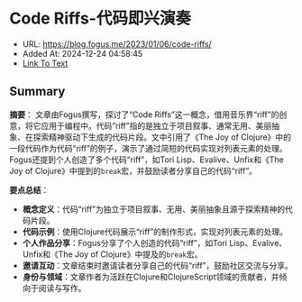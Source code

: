 # Code Riffs-代码即兴演奏
- URL: https://blog.fogus.me/2023/01/06/code-riffs/
- Added At: 2024-12-24 04:58:45
- [Link To Text](2024-12-24-code-riffs-代码即兴演奏_raw.md)

## Summary
**摘要**：
文章由Fogus撰写，探讨了“Code Riffs”这一概念，借用音乐界“riff”的创意，将它应用于编程中。代码“riff”指的是独立于项目叙事、通常无用、美丽抽象、在探索精神驱动下生成的代码片段。文中引用了《The Joy of Clojure》中的一段代码作为代码“riff”的例子，演示了通过简短的代码实现对列表元素的处理。Fogus还提到个人创造了多个代码“riff”，如Tori Lisp、Evalive、Unfix和《The Joy of Clojure》中提到的`break`宏，并鼓励读者分享自己的代码“riff”。

**要点总结**：
- **概念定义**：代码“riff”为独立于项目叙事、无用、美丽抽象且源于探索精神的代码片段。
- **代码示例**：使用Clojure代码展示“riff”的制作形式，实现对列表元素的处理。
- **个人作品分享**：Fogus分享了个人创造的代码“riff”，如Tori Lisp、Evalive、Unfix和《The Joy of Clojure》中提及的`break`宏。
- **邀请互动**：文章结束时邀请读者分享自己的代码“riff”，鼓励社区交流与分享。
- **身份与领域**：文章作者为活跃在Clojure和ClojureScript领域的贡献者，并倾向于阅读与写作。
